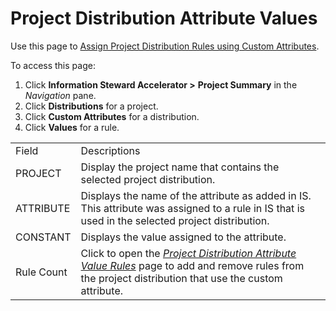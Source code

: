 # Project Distribution Attribute Values

<div class="use">

Use this page to [Assign Project Distribution Rules using Custom
Attributes](../Use_Cases/Assign_Prjt_Distrib_Rules_Custom_Attribs).

</div>

To access this page:

1.  Click **Information Steward Accelerator \>**
    <span style="font-weight: bold;">Project Summary</span> in the
    *Navigation* pane.
2.  Click <span style="font-weight: bold;">Distributions</span> for a
    project.
3.  Click <span style="font-weight: bold;">Custom Attributes</span> for
    a distribution.
4.  Click <span style="font-weight: bold;">Values</span> for a
rule.

|            |                                                                                                                                                                                                            |
| ---------- | ---------------------------------------------------------------------------------------------------------------------------------------------------------------------------------------------------------- |
| Field      | Descriptions                                                                                                                                                                                               |
| PROJECT    | Display the project name that contains the selected project distribution.                                                                                                                                  |
| ATTRIBUTE  | Displays the name of the attribute as added in IS. This attribute was assigned to a rule in IS that is used in the selected project distribution.                                                          |
| CONSTANT   | Displays the value assigned to the attribute.                                                                                                                                                              |
| Rule Count | Click to open the *[Project Distribution Attribute Value Rules](Project_Distribution_Attribute_Value_Rules)* page to add and remove rules from the project distribution that use the custom attribute. |
